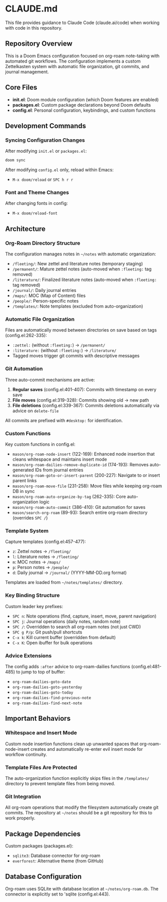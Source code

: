 # CLAUDE.md

This file provides guidance to Claude Code (claude.ai/code) when working with code in this repository.

## Repository Overview

This is a Doom Emacs configuration focused on org-roam note-taking with automated git workflows. The configuration implements a custom Zettelkasten system with automatic file organization, git commits, and journal management.

## Core Files

- **init.el**: Doom module configuration (which Doom features are enabled)
- **packages.el**: Custom package declarations beyond Doom defaults
- **config.el**: Personal configuration, keybindings, and custom functions

## Development Commands

### Syncing Configuration Changes

After modifying `init.el` or `packages.el`:
```bash
doom sync
```

After modifying `config.el` only, reload within Emacs:
- `M-x doom/reload` or `SPC h r r`

### Font and Theme Changes

After changing fonts in config:
- `M-x doom/reload-font`

## Architecture

### Org-Roam Directory Structure

The configuration manages notes in `~/notes` with automatic organization:

- `/fleeting/`: New zettel and literature notes (temporary staging)
- `/permanent/`: Mature zettel notes (auto-moved when `:fleeting:` tag removed)
- `/literature/`: Finalized literature notes (auto-moved when `:fleeting:` tag removed)
- `/journal/`: Daily journal entries
- `/maps/`: MOC (Map of Content) files
- `/people/`: Person-specific notes
- `/templates/`: Note templates (excluded from auto-organization)

### Automatic File Organization

Files are automatically moved between directories on save based on tags (config.el:262-335):
- `:zettel:` (without `:fleeting:`) → `/permanent/`
- `:literature:` (without `:fleeting:`) → `/literature/`
- Tagged moves trigger git commits with descriptive messages

### Git Automation

Three auto-commit mechanisms are active:

1. **Regular saves** (config.el:401-407): Commits with timestamp on every save
2. **File moves** (config.el:319-328): Commits showing old → new path
3. **File deletions** (config.el:339-367): Commits deletions automatically via advice on `delete-file`

All commits are prefixed with `#desktop:` for identification.

### Custom Functions

Key custom functions in config.el:

- `mason/org-roam-node-insert` (122-169): Enhanced node insertion that cleans whitespace and maintains insert mode
- `mason/org-roam-dailies-remove-duplicate-id` (174-193): Removes auto-generated IDs from journal entries
- `mason/org-roam-goto-or-insert-parent` (200-227): Navigate to or insert parent links
- `mason/org-roam-move-file` (231-258): Move files while keeping org-roam DB in sync
- `mason/org-roam-auto-organize-by-tag` (262-335): Core auto-organization logic
- `mason/org-roam-auto-commit` (386-410): Git automation for saves
- `mason/search-org-roam` (89-93): Search entire org-roam directory (overrides `SPC /`)

### Template System

Capture templates (config.el:457-477):
- `z`: Zettel notes → `/fleeting/`
- `l`: Literature notes → `/fleeting/`
- `m`: MOC notes → `/maps/`
- `p`: Person notes → `/people/`
- `d`: Daily journal → `/journal/` (YYYY-MM-DD.org format)

Templates are loaded from `~/notes/templates/` directory.

### Key Binding Structure

Custom leader key prefixes:
- `SPC n`: Note operations (find, capture, insert, move, parent navigation)
- `SPC j`: Journal operations (daily notes, random note)
- `SPC /`: Overridden to search all org-roam notes (not just CWD)
- `SPC g P/p`: Git push/pull shortcuts
- `C-x k`: Kill current buffer (overridden from default)
- `C-x K`: Open ibuffer for bulk operations

### Advice Extensions

The config adds `:after` advice to org-roam-dailies functions (config.el:481-485) to jump to top of buffer:
- `org-roam-dailies-goto-date`
- `org-roam-dailies-goto-yesterday`
- `org-roam-dailies-goto-today`
- `org-roam-dailies-find-previous-note`
- `org-roam-dailies-find-next-note`

## Important Behaviors

### Whitespace and Insert Mode

Custom node insertion functions clean up unwanted spaces that org-roam-node-insert creates and automatically re-enter evil insert mode for workflow continuity.

### Template Files Are Protected

The auto-organization function explicitly skips files in the `/templates/` directory to prevent template files from being moved.

### Git Integration

All org-roam operations that modify the filesystem automatically create git commits. The repository at `~/notes` should be a git repository for this to work properly.

## Package Dependencies

Custom packages (packages.el):
- `sqlite3`: Database connector for org-roam
- `everforest`: Alternative theme (from GitHub)

## Database Configuration

Org-roam uses SQLite with database location at `~/notes/org-roam.db`. The connector is explicitly set to 'sqlite (config.el:443).

